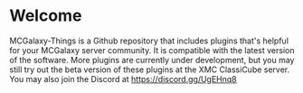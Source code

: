 # Welcome
MCGalaxy-Things is a Github repository that includes plugins that's helpful for your MCGalaxy server community. It is compatible with the latest version of the software. More plugins are currently under development, but you may still try out the beta version of these plugins at the XMC ClassiCube server. You may also join the Discord at https://discord.gg/UgEHnq8
